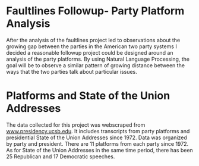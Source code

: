 # Faultlines Followup- Party Platform Analysis
After the analysis of the faultlines project led to observations about the growing gap between the parties in the American two party systems I decided a reasonable followup project could be designed around an analysis of the party platforms. By using Natural Language Processing, the goal will be to observe a similar pattern of growing distance between the ways that the two parties talk about particular issues.

# Platforms and State of the Union Addresses 
The data collected for this project was webscraped from www.presidency.ucsb.edu. It includes transcripts from party platforms and presidential State of the Union Addresses since 1972. Data was organized by party and president. There are 11 platforms from each party since 1972. As for State of the Union Addresses in the same time period, there has been 25 Republican and 17 Democratic speeches. 
